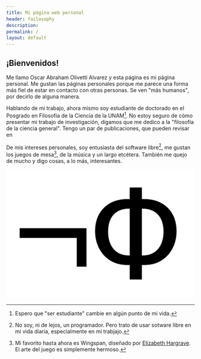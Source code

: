 ```yaml
---
title: Mi página web personal
header: failosophy
description:
permalink: /
layout: default
---
```


<h2>¡Bienvenidos!</h2>

<article>
Me llamo Oscar Abraham Olivetti Alvarez y esta página es mi página personal.
Me gustan las páginas personales porque me parece una forma más fiel de estar en contacto con otras personas.
Se ven "más humanos", por decirlo de alguna manera.

Hablando de mi trabajo, ahora mismo soy estudiante de doctorado en el Posgrado en Filosofía de la Ciencia de la UNAM[^1]. No estoy seguro de cómo presentar mi trabajo de investigación, digamos que me dedico a la "filosofía de la ciencia general". Tengo un par de publicaciones, que pueden revisar en 

De mis intereses personales, soy entusiasta del software libre[^2], me gustan los juegos de mesa[^3], de la música y un largo etcétera. También me quejo de mucho y digo cosas, a lo más, interesantes.

</article>

[^1]: Espero que "ser estudiante" cambie en algún punto de mi vida.

[^2]: No soy, ni de lejos, un programador. Pero trato de usar sotware libre en mi vida diaria, especialmente en mi trabjajo.

[^3]: Mi favorito hasta ahora es Wingspan, diseñado por [Elizabeth Hargrave](https://www.elizhargrave.com/games/wingspan). El arte del juego es simplemente hermoso.

![logo.png](/assets/images/logo.png)

